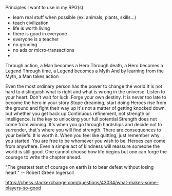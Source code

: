 Principles I want to use in my RPG(s)

- learn real stuff when possible (ex. animals, plants, skills...)
- teach civilization
- life is worth living
- there is good in everyone
- everyone is a teacher
- no grinding
- no ads or micro-transactions
-



Through action, a Man becomes a Hero
Through death, a Hero becomes a Legend
Through time, a Legend becomes a Myth
And by learning from the Myth, a Man takes action




Even the most ordinary person has the power to change the world
It is not hard to distinguish what is right and what is wrong in the universe. Listen to your heart.
Don't wait for luck. Forge your own destiny.
It is never too late to become the hero in your story
Stope dreaming, start doing
Heroes rise from the ground and fight their way up
It's not a matter of getting knocked down, but whether you get back up
Continuous refinement, not strength or intelligence, is the key to unlocking your full potential
Strength does not come from winning. It's when you go through hardships and decide not to surrender, that's where you will find strength.
There are consequences to your beliefs. It is worth it.
When you feel like quitting, just remember why you started.
You are free to be whomever you wish to be.
Heroes can come from anywhere. Even a simple act of kindness will reassure someone the world is still good.
One cannot choose how life begins but one can forge the courage to write the chapter ahead.

"The greatest test of courage on earth is to bear defeat without losing heart." -- Robert Green Ingersoll


https://chess.stackexchange.com/questions/43034/what-makes-some-players-so-good
